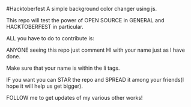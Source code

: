 #Hacktoberfest
A simple background color changer using js.

This repo will test the power of OPEN SOURCE in GENERAL and HACKTOBERFEST in particular.

ALL you have to do to contribute is:

ANYONE seeing this repo just comment HI with your name just as I have done.

Make sure that your name is within the li tags.

IF you want you can STAR the repo and SPREAD it among your friends(I hope it will help us get bigger).

FOLLOW me to get updates of my various other works!


